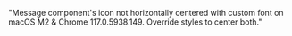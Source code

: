 "Message component's icon not horizontally centered with custom font on macOS M2 & Chrome 117.0.5938.149. Override styles to center both."
